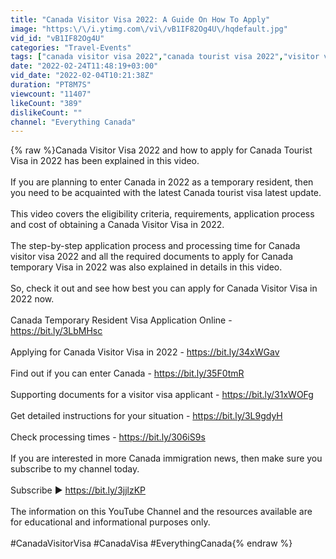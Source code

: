 ```yaml
---
title: "Canada Visitor Visa 2022: A Guide On How To Apply"
image: "https:\/\/i.ytimg.com\/vi\/vB1IF82Og4U\/hqdefault.jpg"
vid_id: "vB1IF82Og4U"
categories: "Travel-Events"
tags: ["canada visitor visa 2022","canada tourist visa 2022","visitor visa canada 2022"]
date: "2022-02-24T11:48:19+03:00"
vid_date: "2022-02-04T10:21:38Z"
duration: "PT8M7S"
viewcount: "11407"
likeCount: "389"
dislikeCount: ""
channel: "Everything Canada"
---
```

{% raw %}Canada Visitor Visa 2022 and how to apply for Canada Tourist Visa in 2022 has been explained in this video.<br /><br />If you are planning to enter Canada in 2022 as a temporary resident, then you need to be acquainted with the latest Canada tourist visa latest update.<br /><br />This video covers the eligibility criteria, requirements, application process and cost of obtaining a Canada Visitor Visa in 2022.<br /><br />The step-by-step application process and processing time for Canada visitor visa 2022 and all the required documents to apply for Canada temporary Visa in 2022 was also explained in details in this video.<br /><br />So, check it out and see how best you can apply for Canada Visitor Visa in 2022 now.<br /><br />Canada Temporary Resident Visa Application Online - <a rel="nofollow" target="blank" href="https://bit.ly/3LbMHsc">https://bit.ly/3LbMHsc</a><br /><br />Applying for Canada Visitor Visa in 2022 - <a rel="nofollow" target="blank" href="https://bit.ly/34xWGav">https://bit.ly/34xWGav</a><br /><br />Find out if you can enter Canada - <a rel="nofollow" target="blank" href="https://bit.ly/35F0tmR">https://bit.ly/35F0tmR</a><br /><br />Supporting documents for a visitor visa applicant - <a rel="nofollow" target="blank" href="https://bit.ly/31xWOFg">https://bit.ly/31xWOFg</a><br /><br />Get detailed instructions for your situation - <a rel="nofollow" target="blank" href="https://bit.ly/3L9gdyH">https://bit.ly/3L9gdyH</a><br /><br />Check processing times - <a rel="nofollow" target="blank" href="https://bit.ly/306iS9s">https://bit.ly/306iS9s</a><br /><br />If you are interested in more Canada immigration news, then make sure you subscribe to my channel today.<br /><br />Subscribe ► <a rel="nofollow" target="blank" href="https://bit.ly/3jjlzKP">https://bit.ly/3jjlzKP</a><br /><br />The information on this YouTube Channel and the resources available are for educational and informational purposes only.​<br /><br />#CanadaVisitorVisa #CanadaVisa #EverythingCanada{% endraw %}
